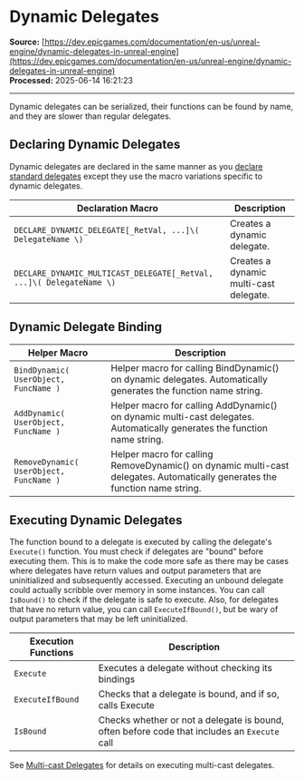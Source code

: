 # Dynamic Delegates

**Source:** [https://dev.epicgames.com/documentation/en-us/unreal-engine/dynamic-delegates-in-unreal-engine](https://dev.epicgames.com/documentation/en-us/unreal-engine/dynamic-delegates-in-unreal-engine)  
**Processed:** 2025-06-14 16:21:23

---

Dynamic delegates can be serialized, their functions can be found by name, and they are slower than regular delegates.

## Declaring Dynamic Delegates

Dynamic delegates are declared in the same manner as you [declare standard delegates](/documentation/en-us/unreal-engine/delegates-and-lambda-functions-in-unreal-engine) except they use the macro variations specific to dynamic delegates.

| Declaration Macro | Description |
| --- | --- |
| `DECLARE_DYNAMIC_DELEGATE[_RetVal, ...]\( DelegateName \)` | Creates a dynamic delegate. |
| `DECLARE_DYNAMIC_MULTICAST_DELEGATE[_RetVal, ...]\( DelegateName \)` | Creates a dynamic multi-cast delegate. |

## Dynamic Delegate Binding

| Helper Macro | Description |
| --- | --- |
| `BindDynamic( UserObject, FuncName )` | Helper macro for calling BindDynamic() on dynamic delegates. Automatically generates the function name string. |
| `AddDynamic( UserObject, FuncName )` | Helper macro for calling AddDynamic() on dynamic multi-cast delegates. Automatically generates the function name string. |
| `RemoveDynamic( UserObject, FuncName )` | Helper macro for calling RemoveDynamic() on dynamic multi-cast delegates. Automatically generates the function name string. |

## Executing Dynamic Delegates

The function bound to a delegate is executed by calling the delegate's `Execute()` function. You must check if delegates are "bound" before executing them. This is to make the code more safe as there may be cases where delegates have return values and output parameters that are uninitialized and subsequently accessed. Executing an unbound delegate could actually scribble over memory in some instances. You can call `IsBound()` to check if the delegate is safe to execute. Also, for delegates that have no return value, you can call `ExecuteIfBound()`, but be wary of output parameters that may be left uninitialized.

| Execution Functions | Description |
| --- | --- |
| `Execute` | Executes a delegate without checking its bindings |
| `ExecuteIfBound` | Checks that a delegate is bound, and if so, calls Execute |
| `IsBound` | Checks whether or not a delegate is bound, often before code that includes an `Execute` call |

See [Multi-cast Delegates](/documentation/en-us/unreal-engine/multicast-delegates-in-unreal-engine) for details on executing multi-cast delegates.